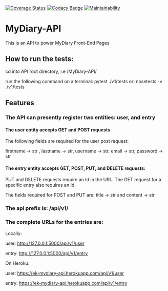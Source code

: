 [![Coverage Status](https://coveralls.io/repos/github/Edward-K1/MyDiary-API/badge.svg?branch=feature)](https://coveralls.io/github/Edward-K1/MyDiary-API?branch=feature)
[![Codacy Badge](https://api.codacy.com/project/badge/Grade/bcdc7f46a0df4609a99c7fccf0281ec0)](https://www.codacy.com/app/Edward-K1/MyDiary-API?utm_source=github.com&amp;utm_medium=referral&amp;utm_content=Edward-K1/MyDiary-API&amp;utm_campaign=Badge_Grade)
[![Maintainability](https://api.codeclimate.com/v1/badges/5a4da4bfaef192469018/maintainability)](https://codeclimate.com/github/Edward-K1/MyDiary-API/maintainability)

# MyDiary-API
This is an API to power MyDiary Front-End Pages

## How to run the tests:

 cd into API root directory, i.e /MyDiary-API/

 run the following command on a terminal: pytest ./v1/tests or: nosetests -v ./v1/tests


## Features

### The API can presently register two entities: user, and entry

#### The user entity accepts GET and POST requests

 The following fields are required for the user post request:

   firstname -> str , lastname -> str, username -> str, email -> str, password -> str

#### The entry entity accepts GET, POST, PUT, and DELETE requests:

 PUT and DELETE requests require an Id in the URL. The GET request for a specific entry also requires an Id.

 The fields required for POST and PUT are: title -> str and content -> str

### The api prefix is: /api/v1/

### The complete URLs for the entries are:

Locally:

user: http://127.0.0.1:5000/api/v1/user

entry: http://127.0.0.1:5000/api/v1/entry


On Heroku:

user: https://ek-mydiary-api.herokuapp.com/api/v1/user

entry: https://ek-mydiary-api.herokuapp.com/api/v1/entry


